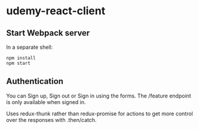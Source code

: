 # udemy-react-client

## Start Webpack server

In a separate shell:
```
npm install
npm start
```

## Authentication

You can Sign up, Sign out or Sign in using the forms.
The /feature endpoint is only available when signed in.

Uses redux-thunk rather than redux-promise for actions
to get more control over the responses with .then/catch.
